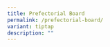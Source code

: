 ```yaml
---
title: Prefectorial Board
permalink: /prefectorial-board/
variant: tiptap
description: ""
---
```

<p></p>